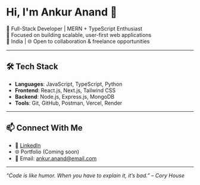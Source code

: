 # Hi, I'm Ankur Anand 👋

🚀 Full-Stack Developer | MERN + TypeScript Enthusiast  
🎯 Focused on building scalable, user-first web applications  
📍 India | 🌐 Open to collaboration & freelance opportunities

---

## 🛠 Tech Stack

- **Languages**: JavaScript, TypeScript, Python
- **Frontend**: React.js, Next.js, Tailwind CSS
- **Backend**: Node.js, Express.js, MongoDB
- **Tools**: Git, GitHub, Postman, Vercel, Render

---

## 📫 Connect With Me

- 💼 [LinkedIn](https://www.linkedin.com/in/ankur-anand-868522191)
- 🌐 Portfolio (Coming soon)
- 📧 Email: ankur.anand@email.com

---

_“Code is like humor. When you have to explain it, it’s bad.” – Cory House_

